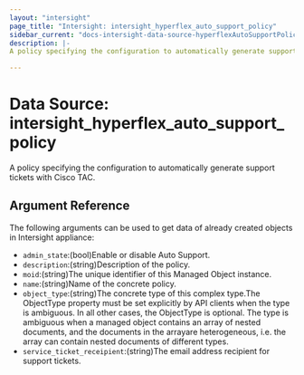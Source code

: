 ```yaml
---
layout: "intersight"
page_title: "Intersight: intersight_hyperflex_auto_support_policy"
sidebar_current: "docs-intersight-data-source-hyperflexAutoSupportPolicy"
description: |-
A policy specifying the configuration to automatically generate support tickets with Cisco TAC.

---
```


# Data Source: intersight_hyperflex_auto_support_policy
A policy specifying the configuration to automatically generate support tickets with Cisco TAC.

## Argument Reference
The following arguments can be used to get data of already created objects in Intersight appliance:
* `admin_state`:(bool)Enable or disable Auto Support.
* `description`:(string)Description of the policy.
* `moid`:(string)The unique identifier of this Managed Object instance.
* `name`:(string)Name of the concrete policy.
* `object_type`:(string)The concrete type of this complex type.The ObjectType property must be set explicitly by API clients when the type is ambiguous. In all other cases, the ObjectType is optional. The type is ambiguous when a managed object contains an array of nested documents, and the documents in the arrayare heterogeneous, i.e. the array can contain nested documents of different types.
* `service_ticket_receipient`:(string)The email address recipient for support tickets.
